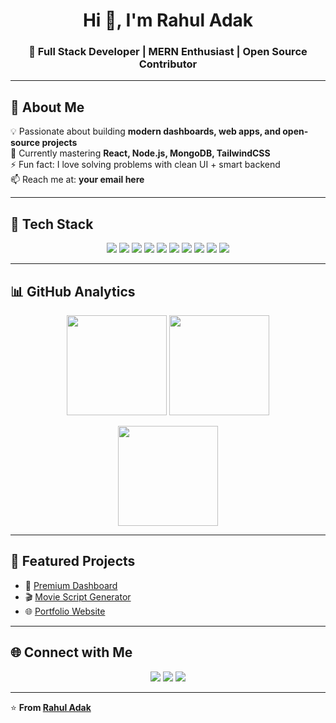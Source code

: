 <h1 align="center">Hi 👋, I'm Rahul Adak</h1>
<h3 align="center">🚀 Full Stack Developer | MERN Enthusiast | Open Source Contributor</h3>

---

## 🌟 About Me  
💡 Passionate about building **modern dashboards, web apps, and open-source projects**  
🌱 Currently mastering **React, Node.js, MongoDB, TailwindCSS**  
⚡ Fun fact: I love solving problems with clean UI + smart backend  
📫 Reach me at: **your email here**  

---

## 🔧 Tech Stack  

<p align="center">
  <!-- Frontend -->
  <img src="https://img.shields.io/badge/Frontend-React-blue?logo=react&logoColor=white&style=for-the-badge" />
  <img src="https://img.shields.io/badge/HTML-orange?logo=html5&logoColor=white&style=for-the-badge" />
  <img src="https://img.shields.io/badge/CSS-blue?logo=css3&logoColor=white&style=for-the-badge" />
  <img src="https://img.shields.io/badge/JavaScript-yellow?logo=javascript&logoColor=black&style=for-the-badge" />

  <!-- Backend -->
  <img src="https://img.shields.io/badge/Backend-Node.js-green?logo=node.js&logoColor=white&style=for-the-badge" />
  <img src="https://img.shields.io/badge/Express.js-black?logo=express&logoColor=white&style=for-the-badge" />

  <!-- Database -->
  <img src="https://img.shields.io/badge/Database-MongoDB-brightgreen?logo=mongodb&logoColor=white&style=for-the-badge" />

  <!-- Tools -->
  <img src="https://img.shields.io/badge/Tools-Git-black?logo=git&logoColor=white&style=for-the-badge" />
  <img src="https://img.shields.io/badge/Tools-GitHub-gray?logo=github&logoColor=white&style=for-the-badge" />
  <img src="https://img.shields.io/badge/VSCode-blue?logo=visualstudiocode&logoColor=white&style=for-the-badge" />
</p>

---

## 📊 GitHub Analytics  

<p align="center">
  <img src="https://github-readme-stats.vercel.app/api?username=rahuladak&show_icons=true&theme=radical&hide_border=true" height="160px"/>
  <img src="https://github-readme-streak-stats.herokuapp.com/?user=rahuladak&theme=radical&hide_border=true" height="160px"/>
</p>

<p align="center">
  <img src="https://github-readme-stats.vercel.app/api/top-langs/?username=rahuladak&layout=compact&theme=radical&hide_border=true" height="160px"/>
</p>

---

## 🚀 Featured Projects  

- 📌 [Premium Dashboard](https://github.com/rahuladak/dashboard)  
- 🎬 [Movie Script Generator](https://github.com/rahuladak/movie-script)  
- 🌐 [Portfolio Website](https://your-portfolio-link)  

---

## 🌐 Connect with Me  

<p align="center">
  <a href="https://www.linkedin.com/in/rahul-adak-b93463303?utm_source=share&utm_campaign=share_via&utm_content=profile&utm_medium=android_app"><img src="https://img.shields.io/badge/LinkedIn-blue?logo=linkedin&logoColor=white&style=for-the-badge"></a>
  <a href="mailto:adakrahul123@gmail.com"><img src="https://img.shields.io/badge/Email-D14836?logo=gmail&logoColor=white&style=for-the-badge"></a>
  <a href="https://your-portfolio-link"><img src="https://img.shields.io/badge/Portfolio-24292f?logo=githubpages&logoColor=white&style=for-the-badge"></a>
</p>

---

⭐️ **From [Rahul Adak](https://github.com/rahuladak)**
